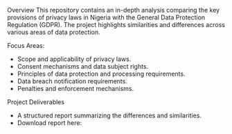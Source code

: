 Overview
This repository contains an in-depth analysis comparing the key provisions of privacy laws in Nigeria with the General Data Protection Regulation (GDPR). The project highlights similarities and differences across various areas of data protection.

Focus Areas:
  - Scope and applicability of privacy laws.
  - Consent mechanisms and data subject rights.
  - Principles of data protection and processing requirements.
  - Data breach notification requirements.
  - Penalties and enforcement mechanisms.


Project Deliverables
   - A structured report summarizing the differences and similarities.
   - Download report here: 
